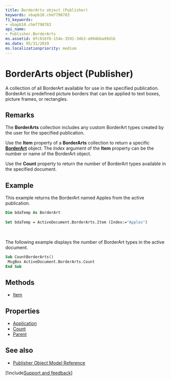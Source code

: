 ```yaml
---
title: BorderArts object (Publisher)
keywords: vbapb10.chm7798783
f1_keywords:
- vbapb10.chm7798783
api_name:
- Publisher.BorderArts
ms.assetid: 0fc016f6-154e-3591-34b3-e094bbad9d16
ms.date: 05/31/2019
ms.localizationpriority: medium
---
```



# BorderArts object (Publisher)

A collection of all BorderArt available for use in the specified publication. BorderArt is predefined picture borders that can be applied to text boxes, picture frames, or rectangles.


## Remarks

The **BorderArts** collection includes any custom BorderArt types created by the user for the specified publication.
 
Use the **Item** property of a **BorderArts** collection to return a specific **[BorderArt](Publisher.BorderArt.md)** object. The _Index_ argument of the **Item** property can be the number or name of the BorderArt object.
 
Use the **Count** property to return the number of BorderArt types available in the specified document. 

## Example

This example returns the BorderArt named Apples from the active publication. 

```vb
Dim bdaTemp As BorderArt 
 
Set bdaTemp = ActiveDocument.BorderArts.Item (Index:="Apples") 
```

<br/>

The following example displays the number of BorderArt types in the active document.

```vb
Sub CountBorderArts() 
 MsgBox ActiveDocument.BorderArts.Count 
End Sub
```


## Methods

- [Item](Publisher.BorderArts.Item.md)

## Properties

- [Application](Publisher.BorderArts.Application.md)
- [Count](Publisher.BorderArts.Count.md)
- [Parent](Publisher.BorderArts.Parent.md)

## See also

- [Publisher Object Model Reference](overview/publisher/object-model.md)



[!include[Support and feedback](~/includes/feedback-boilerplate.md)]